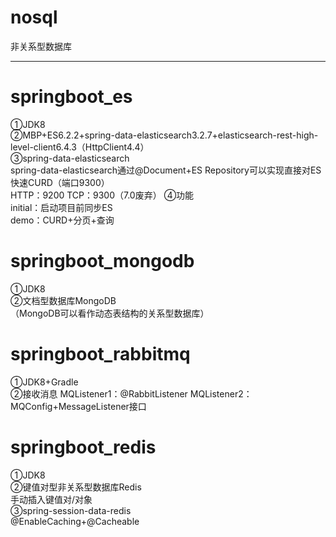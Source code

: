 # nosql
非关系型数据库<br>

************************************************************************************************************************

# springboot_es
①JDK8<br>
②MBP+ES6.2.2+spring-data-elasticsearch3.2.7+elasticsearch-rest-high-level-client6.4.3（HttpClient4.4）<br>
③spring-data-elasticsearch<br>
spring-data-elasticsearch通过@Document+ES Repository可以实现直接对ES快速CURD（端口9300）<br>
HTTP：9200
TCP：9300（7.0废弃）
④功能<br>
initial：启动项目前同步ES<br>
demo：CURD+分页+查询<br>

# springboot_mongodb
①JDK8<br>
②文档型数据库MongoDB<br>
（MongoDB可以看作动态表结构的关系型数据库）<br>

# springboot_rabbitmq
①JDK8+Gradle<br>
②接收消息
MQListener1：@RabbitListener
MQListener2：MQConfig+MessageListener接口

# springboot_redis
①JDK8<br>
②键值对型非关系型数据库Redis<br>
手动插入键值对/对象<br>
③spring-session-data-redis<br>
@EnableCaching+@Cacheable<br>
